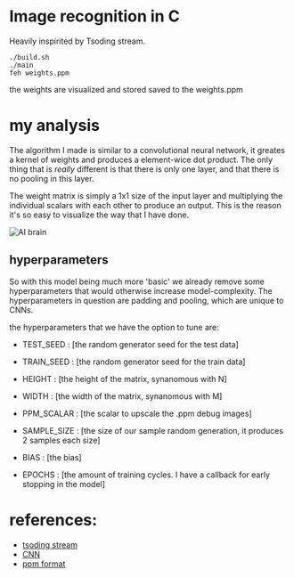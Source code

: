 # Image recognition in C

Heavily inspirited by Tsoding stream.

```console
./build.sh
./main
feh weights.ppm
```

the weights are visualized and stored saved to the weights.ppm

# my analysis

The algorithm I made is similar to a convolutional neural network, it greates a kernel of weights and produces a element-wice dot product.
The only thing that is *really* different is that there is only one layer, and that there is no pooling in this layer.

The weight matrix is simply a 1x1 size of the input layer and multiplying the individual scalars with each other to produce an output.
This is the reason it's so easy to visualize the way that I have done. 

![AI brain](http://139.162.160.227/static-file/Machine-learning.gif)
## hyperparameters

So with this model being much more 'basic' we already remove some hyperparameters that would otherwise increase model-complexity. The hyperparameters in question are padding and pooling, which are unique to CNNs.

the hyperparameters that we have the option to tune are:
- TEST\_SEED : [the random generator seed for the test data]

- TRAIN\_SEED : [the random generator seed for the train data]

- HEIGHT : [the height of the matrix, synanomous with N]

- WIDTH : [the width of the matrix, synanomous with M]

- PPM\_SCALAR : [the scalar to upscale the .ppm debug images]

- SAMPLE\_SIZE : [the size of our sample random generation, it produces 2 samples each size]

- BIAS : [the bias]

- EPOCHS : [the amount of training cycles. I have a callback for early stopping in the model]


# references:
* [tsoding stream](https://www.twitch.tv/tsoding)
* [CNN](https://en.wikipedia.org/wiki/Convolutional_neural_network)
* [ppm format](http://netpbm.sourceforge.net/doc/ppm.html)


